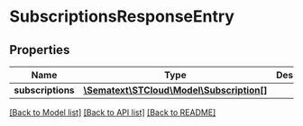 # SubscriptionsResponseEntry

## Properties
| Name              | Type                                                          | Description | Notes      |
| ----------------- | ------------------------------------------------------------- | ----------- | ---------- |
| **subscriptions** | [**\Sematext\STCloud\Model\Subscription[]**](Subscription.md) |             | [optional] |

[[Back to Model list]](../../README.md#documentation-for-models) [[Back to API list]](../../README.md#documentation-for-api-endpoints) [[Back to README]](../../README.md)

